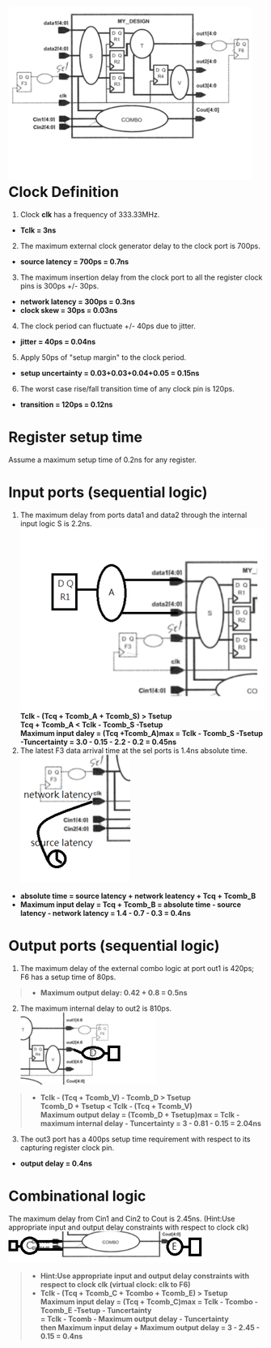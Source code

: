 ![Image](https://github.com/vita70579/VLSI/raw/main/Image/im13.png)<br>
Clock Definition
================
1. Clock **clk** has a frequency of 333.33MHz.
- **Tclk = 3ns**
2. The maximum external clock generator delay to the clock port is 700ps.
- **source latency = 700ps = 0.7ns**
3. The maximum insertion delay from the clock port to all the register clock pins is 300ps +/- 30ps.
- **network latency = 300ps = 0.3ns**
- **clock skew = 30ps = 0.03ns**
4. The clock period can fluctuate +/- 40ps due to jitter.
- **jitter = 40ps = 0.04ns**
5. Apply 50ps of "setup margin" to the clock period.
- **setup uncertainty = 0.03+0.03+0.04+0.05 = 0.15ns**
6. The worst case rise/fall transition time of any clock pin is 120ps.
- **transition = 120ps = 0.12ns**

Register setup time
===================
Assume a maximum setup time of 0.2ns for any register.

Input ports (sequential logic)
==============================
1. The maximum delay from ports data1 and data2 through the internal input logic S is 2.2ns. <br>
![Image](https://github.com/vita70579/VLSI/raw/main/Image/im14.png)<br>
**Tclk - (Tcq + Tcomb_A + Tcomb_S) > Tsetup <br>
Tcq + Tcomb_A < Tclk - Tcomb_S -Tsetup <br>
Maximum input daley = (Tcq +Tcomb_A)max = Tclk - Tcomb_S -Tsetup -Tuncertainty = 3.0 - 0.15 - 2.2 - 0.2 = 0.45ns**
2. The latest F3 data arrival time at the sel ports is 1.4ns absolute time. <br>
![Image](https://github.com/vita70579/VLSI/raw/main/Image/im15.png)<br>
- **absolute time = source latency + network leatency + Tcq + Tcomb_B**
- **Maximum input delay = Tcq + Tcomb_B = absolute time - source latency - network latency = 1.4 - 0.7 - 0.3 = 0.4ns**

Output ports (sequential logic)
===============================
1. The maximum delay of the external combo logic at port out1 is 420ps; F6 has a setup time of 80ps.<br>
>- **Maximum output delay: 0.42 + 0.8 = 0.5ns**
2. The maximum internal delay to out2 is 810ps.<br>
![Image](https://github.com/vita70579/VLSI/raw/main/Image/im17.png)<br>
>- **Tclk - (Tcq + Tcomb_V) - Tcomb_D > Tsetup <br>
Tcomb_D + Tsetup < Tclk - (Tcq + Tcomb_V) <br>
Maximum output delay = (Tcomb_D + Tsetup)max = Tclk - maximum internal delay - Tuncertainty = 3 - 0.81 - 0.15 = 2.04ns**
3. The out3 port has a 400ps setup time requirement with respect to its capturing register clock pin.
- **output delay = 0.4ns**

Combinational logic
===================
The maximum delay from Cin1 and Cin2 to Cout is 2.45ns. (Hint:Use appropriate input and output delay constraints with respect to clock clk) <br>
![Image](https://github.com/vita70579/VLSI/raw/main/Image/im16.png)<br>
>- **Hint:Use appropriate input and output delay constraints with respect to clock clk (virtual clock: clk to F6)**
>- **Tclk - (Tcq + Tcomb_C + Tcombo + Tcomb_E) > Tsetup <br>
Maximum input delay = (Tcq + Tcomb_C)max = Tclk - Tcombo - Tcomb_E -Tsetup - Tuncertainty <br>
= Tclk - Tcomb - Maximum output delay - Tuncertainty <br>
then Maximum input delay + Maximum output delay = 3 - 2.45 - 0.15 = 0.4ns**
